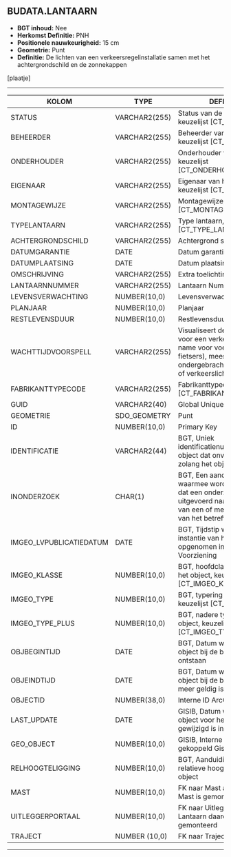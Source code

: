 ﻿## BUDATA.LANTAARN


* __BGT inhoud:__ Nee
* __Herkomst Definitie:__ PNH
* __Positionele nauwkeurigheid:__ 15 cm
* __Geometrie:__ Punt
* __Definitie:__  De lichten van een verkeersregelinstallatie samen met het achtergrondschild en de zonnekappen

[plaatje]

***

|KOLOM                               |TYPE              |DEFINITIE|
|------                              |----              |-----    |
|STATUS                              |VARCHAR2(255)     |Status van de gegevens, keuzelijst [CT_STATUS]|
|BEHEERDER                           |VARCHAR2(255)     |Beheerder van het object, keuzelijst [CT_BEHEERDER]|
|ONDERHOUDER                         |VARCHAR2(255)     |Onderhouder van het object, keuzelijst [CT_ONDERHOUDER]|
|EIGENAAR                            |VARCHAR2(255)     |Eigenaar van het object, keuzelijst [CT_INSTANTIE]|
|MONTAGEWIJZE                        |VARCHAR2(255)     |Montagewijze, keuzelijst [CT_MONTAGEWIJZE]|
|TYPELANTAARN                        |VARCHAR2(255)     |Type lantaarn, keuzelijst [CT_TYPE_LANTAARN]|
|ACHTERGRONDSCHILD                   |VARCHAR2(255)     |Achtergrond schild aanwezig|
|DATUMGARANTIE                       |DATE              |Datum garantie|
|DATUMPLAATSING                      |DATE              |Datum plaatsing|
|OMSCHRIJVING                        |VARCHAR2(255)     |Extra toelichting|
|LANTAARNNUMMER                      |VARCHAR2(255)     |Lantaarn Nummer|
|LEVENSVERWACHTING                   |NUMBER(10,0)      |Levensverwachting|
|PLANJAAR                            |NUMBER(10,0)      |Planjaar|
|RESTLEVENSDUUR                      |NUMBER(10,0)      |Restlevensduur|
|WACHTTIJDVOORSPELL                  |VARCHAR2(255)     |Visualiseert de wachttijd voor een verkeerslicht (met name voor voetgangers en fietsers), meestal ondergebracht in drukknop of verkeerslicht|
|FABRIKANTTYPECODE                   |VARCHAR2(255)     |Fabrikanttypecode, keuzelijst [CT_FABRIKANT_TYPECODE]|
|GUID                                |VARCHAR2(40)      |Global Unique Identifier|
|GEOMETRIE                           |SDO_GEOMETRY      |Punt|
|ID                                  |NUMBER(10,0)      |Primary Key|
|IDENTIFICATIE                       |VARCHAR2(44)      |BGT, Uniek identificatienummer voor het object dat onveranderlijk is zolang het object bestaat|
|INONDERZOEK                         |CHAR(1)           |BGT, Een aanduiding waarmee wordt aangegeven dat een onderzoek wordt uitgevoerd naar de juistheid van een of meer gegevens van het betreffende object|
|IMGEO_LVPUBLICATIEDATUM             |DATE              |BGT, Tijdstip waarop deze instantie van het object is opgenomen in de Landelijke Voorziening|
|IMGEO_KLASSE                        |NUMBER(10,0)      |BGT, hoofdclassificatie van het object, keuzelijst [CT_IMGEO_KLASSE]|
|IMGEO_TYPE                          |NUMBER(10,0)      |BGT, typering van het object, keuzelijst [CT_IMGEO_TYPE] |
|IMGEO_TYPE_PLUS                     |NUMBER(10,0)      |BGT, nadere typering van het object, keuzelijst [CT_IMGEO_TYPE_PLUS]|
|OBJBEGINTIJD                        |DATE              |BGT, Datum waarop het object bij de bronhouder is ontstaan|
|OBJEINDTIJD                         |DATE              |BGT, Datum waarop het object bij de bronhouder niet meer geldig is|
|OBJECTID                            |NUMBER(38,0)      |Interne ID ArcGIS|
|LAST_UPDATE                         |DATE              |GISIB, Datum waarop het object voor het laatst gewijzigd is in GISIB|
|GEO_OBJECT                          |NUMBER(10,0)      |GISIB, Interne ID van gekoppeld Gisib geo object|
|RELHOOGTELIGGING                    |NUMBER(10,0)      |BGT, Aanduiding voor de relatieve hoogte van het object|
|MAST                                |NUMBER(10,0)      |FK naar Mast als Lantaarn op Mast is gemonteerd|
|UITLEGGERPORTAAL                    |NUMBER(10,0)      |FK naar Uitlegger/Portaal als Lantaarn daarop is gemonteerd|
|TRAJECT                             |NUMBER (10,0)     |FK naar Traject|

***




